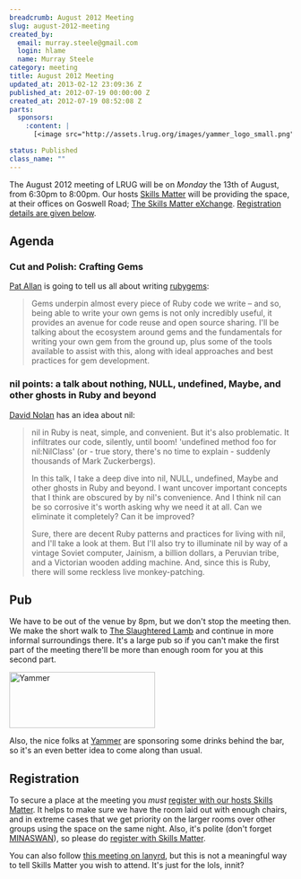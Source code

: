 ```yaml
--- 
breadcrumb: August 2012 Meeting
slug: august-2012-meeting
created_by: 
  email: murray.steele@gmail.com
  login: hlame
  name: Murray Steele
category: meeting
title: August 2012 Meeting
updated_at: 2013-02-12 23:09:36 Z
published_at: 2012-07-19 00:00:00 Z
created_at: 2012-07-19 08:52:08 Z
parts: 
  sponsors: 
    :content: |
      [<image src="http://assets.lrug.org/images/yammer_logo_small.png" width="120" height="33" alt="Yammer" title="Yammer Logo"/>](https://www.yammer.com/)

status: Published
class_name: ""
---
```


The August 2012 meeting of LRUG will be on *Monday* the 13th of August, from 6:30pm to 8:00pm.  Our hosts [Skills Matter](http://skillsmatter.com/) will be providing the space, at their offices on Goswell Road; [The Skills Matter eXchange](http://skillsmatter.com/location-details/design-architecture/484/96).  <a href="#aug12registration">Registration details are given below</a>.

Agenda
------

### Cut and Polish: Crafting Gems

[Pat Allan](http://freelancing-gods.com/) is going to tell us all about writing [rubygems](http://rubygems.org/):

> Gems underpin almost every piece of Ruby code we write – and so, being
> able to write your own gems is not only incredibly useful, it provides
> an avenue for code reuse and open source sharing. I'll be talking about
> the ecosystem around gems and the fundamentals for writing your own gem
> from the ground up, plus some of the tools available to assist with 
> this, along with ideal approaches and best practices for gem 
> development.

### nil points: a talk about nothing, NULL, undefined, Maybe, and other ghosts in Ruby and beyond

[David Nolan](http://kapoq.com/) has an idea about nil:

> nil in Ruby is neat, simple, and convenient. But it's also problematic.
> It infiltrates our code, silently, until boom! 'undefined method foo 
> for nil:NilClass' (or - true story, there's no time to explain - 
> suddenly thousands of Mark Zuckerbergs).
>
> In this talk, I take a deep dive into nil, NULL, undefined, Maybe and 
> other ghosts in Ruby and beyond. I want uncover important concepts that
> I think are obscured by by nil's convenience. And I think nil can be so
> corrosive it's worth asking why we need it at all. Can we eliminate it
> completely? Can it be improved?
>
> Sure, there are decent Ruby patterns and practices for living with nil,
> and I'll take a look at them. But I'll also try to illuminate nil by 
> way of a vintage Soviet computer, Jainism, a billion dollars, a
> Peruvian tribe, and a Victorian wooden adding machine. And, since this
> is Ruby, there will some reckless live monkey-patching.

Pub
---

We have to be out of the venue by 8pm, but we don't stop the meeting then.  We make the short walk to [The Slaughtered Lamb](http://www.theslaughteredlambpub.com/) and continue in more informal surroundings there.  It's a large pub so if you can't make the first part of the meeting there'll be more than enough room for you at this second part.

[<image src="http://assets.lrug.org/images/yammer_logo_medium.png" width="260" height="100" alt="Yammer" title="Yammer Logo"/>](https://www.yammer.com/)

Also, the nice folks at [Yammer](https://www.yammer.com/) are sponsoring some drinks behind the bar, so it's an even better idea to come along than usual.


Registration <a name="aug12registration">&nbsp;</a>
---------------------------------------------------

To secure a place at the meeting you *must* [register with our hosts Skills Matter](http://skillsmatter.com/event-details/home/cut-and-polish-crafting-gems).  It helps to make sure we have the room laid out with enough chairs, and in extreme cases that we get priority on the larger rooms over other groups using the space on the same night.  Also, it's polite (don't forget [MINASWAN](http://oreilly.com/ruby/excerpts/ruby-learning-rails/ruby-glossary.html#I_indexterm_d1e32036)), so please do [register with Skills Matter](http://skillsmatter.com/event-details/home/cut-and-polish-crafting-gems).

You can also follow [this meeting on lanyrd](http://lanyrd.com/2012/lrug-august/), but this is not a meaningful way to tell Skills Matter you wish to attend.  It's just for the lols, innit?

